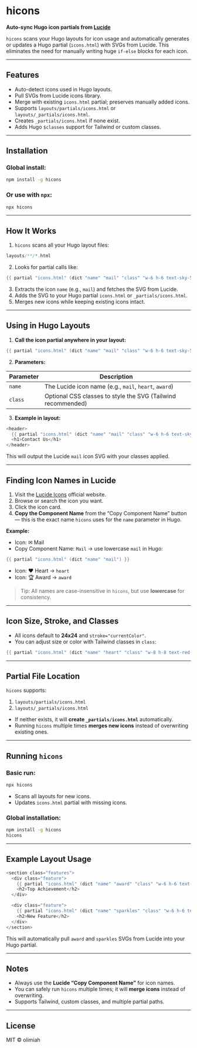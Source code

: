 # hicons

**Auto-sync Hugo icon partials from [Lucide](https://lucide.dev/icons/)**  

`hicons` scans your Hugo layouts for icon usage and automatically generates or updates a Hugo partial (`icons.html`) with SVGs from Lucide. This eliminates the need for manually writing huge `if-else` blocks for each icon.

---

## Features

- Auto-detect icons used in Hugo layouts.
- Pull SVGs from Lucide icons library.
- Merge with existing `icons.html` partial; preserves manually added icons.
- Supports `layouts/partials/icons.html` or `layouts/_partials/icons.html`.
- Creates `_partials/icons.html` if none exist.
- Adds Hugo `$classes` support for Tailwind or custom classes.

---

## Installation

### Global install:

```bash
npm install -g hicons
````

### Or use with `npx`:

```bash
npx hicons
```

---

## How It Works

1. `hicons` scans all your Hugo layout files:

```go
layouts/**/*.html
```

2. Looks for partial calls like:

```go
{{ partial "icons.html" (dict "name" "mail" "class" "w-6 h-6 text-sky-500") }}
```

3. Extracts the icon `name` (e.g., `mail`) and fetches the SVG from Lucide.
4. Adds the SVG to your Hugo partial `icons.html` or `_partials/icons.html`.
5. Merges new icons while keeping existing icons intact.

---

## Using in Hugo Layouts

1. **Call the icon partial anywhere in your layout:**

```go
{{ partial "icons.html" (dict "name" "mail" "class" "w-6 h-6 text-sky-500") }}
```

2. **Parameters:**

| Parameter | Description                                                  |
| --------- | ------------------------------------------------------------ |
| `name`    | The Lucide icon name (e.g., `mail`, `heart`, `award`)        |
| `class`   | Optional CSS classes to style the SVG (Tailwind recommended) |

3. **Example in layout:**

```go
<header>
  {{ partial "icons.html" (dict "name" "mail" "class" "w-6 h-6 text-sky-500") }}
  <h1>Contact Us</h1>
</header>
```

This will output the Lucide `mail` icon SVG with your classes applied.

---

## Finding Icon Names in Lucide

1. Visit the [Lucide Icons](https://lucide.dev/icons/) official website.
2. Browse or search the icon you want.
3. Click the icon card.
4. **Copy the Component Name** from the “Copy Component Name” button — this is the exact name `hicons` uses for the `name` parameter in Hugo.

**Example:**

* Icon: ✉ Mail
* Copy Component Name: `Mail` → use lowercase `mail` in Hugo:

```go
{{ partial "icons.html" (dict "name" "mail") }}
```

* Icon: ❤️ Heart → `heart`
* Icon: 🏆 Award → `award`

> Tip: All names are case-insensitive in `hicons`, but use **lowercase** for consistency.

---

## Icon Size, Stroke, and Classes

* All icons default to **24x24** and `stroke="currentColor"`.
* You can adjust size or color with Tailwind classes in `class`:

```go
{{ partial "icons.html" (dict "name" "heart" "class" "w-8 h-8 text-red-500") }}
```

---

## Partial File Location

`hicons` supports:

1. `layouts/partials/icons.html`
2. `layouts/_partials/icons.html`

* If neither exists, it will **create `_partials/icons.html`** automatically.
* Running `hicons` multiple times **merges new icons** instead of overwriting existing ones.

---

## Running `hicons`

### Basic run:

```bash
npx hicons
```

* Scans all layouts for new icons.
* Updates `icons.html` partial with missing icons.

### Global installation:

```bash
npm install -g hicons
hicons
```

---

## Example Layout Usage

```go
<section class="features">
  <div class="feature">
    {{ partial "icons.html" (dict "name" "award" "class" "w-6 h-6 text-yellow-400") }}
    <h2>Top Achievement</h2>
  </div>

  <div class="feature">
    {{ partial "icons.html" (dict "name" "sparkles" "class" "w-6 h-6 text-pink-500") }}
    <h2>New Feature</h2>
  </div>
</section>
```

This will automatically pull `award` and `sparkles` SVGs from Lucide into your Hugo partial.

---

## Notes

* Always use the **Lucide “Copy Component Name”** for icon names.
* You can safely run `hicons` multiple times; it will **merge icons** instead of overwriting.
* Supports Tailwind, custom classes, and multiple partial paths.

---

## License

MIT © olimiah
